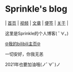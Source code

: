# Sprinkle's blog
| [首页](index.md) | [视频](video.html) | [文章](article.md) | [便签](note.md) | [关于](about.md) |

这里是Sprinkle的个人博客( ﾟ∀。)

[🌐](egg1.md)[我的bilibili主页🌐](https://space.bilibili.com/504151731)

一切安好，你我无恙

2021年也要加油哦(ノﾟ∀ﾟ)ノ 
